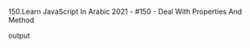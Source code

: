 150.Learn JavaScript In Arabic 2021 - #150 - Deal With Properties And Method

output 

[](/assets/output.png)
